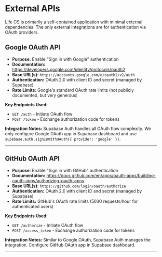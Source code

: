# External APIs

Life OS is primarily a self-contained application with minimal external dependencies. The only external integrations are for authentication via OAuth providers.

## Google OAuth API

- **Purpose:** Enable "Sign in with Google" authentication
- **Documentation:** https://developers.google.com/identity/protocols/oauth2
- **Base URL(s):** `https://accounts.google.com/o/oauth2/v2/auth`
- **Authentication:** OAuth 2.0 with client ID and secret (managed by Supabase)
- **Rate Limits:** Google's standard OAuth rate limits (not publicly documented, but very generous)

**Key Endpoints Used:**
- `GET /auth` - Initiate OAuth flow
- `POST /token` - Exchange authorization code for tokens

**Integration Notes:** Supabase Auth handles all OAuth flow complexity. We only configure Google OAuth app in Supabase dashboard and use `supabase.auth.signInWithOAuth({ provider: 'google' })`.

---

## GitHub OAuth API

- **Purpose:** Enable "Sign in with GitHub" authentication
- **Documentation:** https://docs.github.com/en/apps/oauth-apps/building-oauth-apps/authorizing-oauth-apps
- **Base URL(s):** `https://github.com/login/oauth/authorize`
- **Authentication:** OAuth 2.0 with client ID and secret (managed by Supabase)
- **Rate Limits:** GitHub's OAuth rate limits (5000 requests/hour for authenticated users)

**Key Endpoints Used:**
- `GET /authorize` - Initiate OAuth flow
- `POST /access_token` - Exchange authorization code for tokens

**Integration Notes:** Similar to Google OAuth, Supabase Auth manages the integration. Configure GitHub OAuth app in Supabase dashboard.

---
